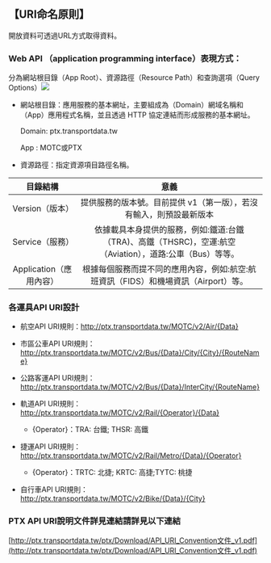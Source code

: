 ## 【URI命名原則】


開放資料可透過URL方式取得資料。

###  Web API （application programming interface）表現方式：
   分為網站根目錄（App Root）、資源路徑（Resource Path）和查詢選項（Query Options）![ ](https://ptx.transportdata.tw/PTX/Content/Images/sample_06.jpg)



- 網站根目錄：應用服務的基本網址，主要組成為（Domain）網域名稱和（App）應用程式名稱，並且透過 HTTP 協定連結而形成服務的基本網址。

    Domain: ptx.transportdata.tw

     App : MOTC或PTX
     
- 資源路徑：指定資源項目路徑名稱。
 

| 目錄結構 |  意義  |
| :--: | :--------: |
|  Version（版本）|提供服務的版本號。目前提供 v1（第一版），若沒有輸入，則預設最新版本 |
| Service（服務）|依據載具本身提供的服務，例如:鐵道:台鐵（TRA)、高鐵（THSRC)，空運:航空（Aviation），道路:公車（Bus）等等。|
| Application（應用內容）| 根據每個服務而提不同的應用內容，例如:航空:航班資訊（FIDS）和機場資訊（Airport）等。|


###  各運具API URI設計 

- 航空API URI規則：http://ptx.transportdata.tw/MOTC/v2/Air/{Data}

- 市區公車API URI規則：http://ptx.transportdata.tw/MOTC/v2/Bus/{Data}/City/{City}/{RouteName}

- 公路客運API URI規則：http://ptx.transportdata.tw/MOTC/v2/Bus/{Data}/InterCity/{RouteName}

- 軌道API URI規則：http://ptx.transportdata.tw/MOTC/v2/Rail/{Operator}/{Data}
  + {Operator}：TRA: 台鐵; THSR: 高鐵

- 捷運API URI規則：http://ptx.transportdata.tw/MOTC/v2/Rail/Metro/{Data}/{Operator}
  + {Operator}：TRTC: 北捷; KRTC: 高捷;TYTC: 桃捷

- 自行車API URI規則：http://ptx.transportdata.tw/MOTC/v2/Bike/{Data}/{City}


### PTX API URI說明文件詳見連結請詳見以下連結

   [http://ptx.transportdata.tw/ptx/Download/API_URI_Convention文件_v1.pdf](http://ptx.transportdata.tw/ptx/Download/API_URI_Convention文件_v1.pdf)
